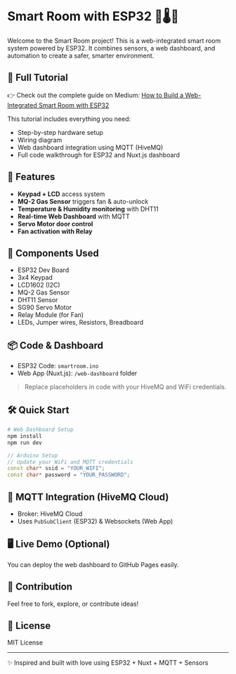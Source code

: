 # Smart Room with ESP32 🔐🌡️💨

Welcome to the Smart Room project! This is a web-integrated smart room system powered by ESP32. It combines sensors, a web dashboard, and automation to create a safer, smarter environment.

## 🔗 Full Tutorial

👉 Check out the complete guide on Medium: [How to Build a Web-Integrated Smart Room with ESP32](https://medium.com/@almormohammad939/how-to-build-a-web-integrated-smart-room-with-esp32-XXXXX)

This tutorial includes everything you need:
- Step-by-step hardware setup
- Wiring diagram
- Web dashboard integration using MQTT (HiveMQ)
- Full code walkthrough for ESP32 and Nuxt.js dashboard

## 🚀 Features

- **Keypad + LCD** access system
- **MQ-2 Gas Sensor** triggers fan & auto-unlock
- **Temperature & Humidity monitoring** with DHT11
- **Real-time Web Dashboard** with MQTT
- **Servo Motor door control**
- **Fan activation with Relay**

## 🧰 Components Used

- ESP32 Dev Board
- 3x4 Keypad
- LCD1602 (I2C)
- MQ-2 Gas Sensor
- DHT11 Sensor
- SG90 Servo Motor
- Relay Module (for Fan)
- LEDs, Jumper wires, Resistors, Breadboard

## 📦 Code & Dashboard

- ESP32 Code: `smartroom.ino`
- Web App (Nuxt.js): `/web-dashboard` folder

> Replace placeholders in code with your HiveMQ and WiFi credentials.

## 🛠️ Quick Start

```bash
# Web Dashboard Setup
npm install
npm run dev
```

```cpp
// Arduino Setup
// Update your WiFi and MQTT credentials
const char* ssid = "YOUR_WIFI";
const char* password = "YOUR_PASSWORD";
```

## 📡 MQTT Integration (HiveMQ Cloud)

- Broker: HiveMQ Cloud
- Uses `PubSubClient` (ESP32) & Websockets (Web App)

## 🖥 Live Demo (Optional)

You can deploy the web dashboard to GitHub Pages easily.

## 🙌 Contribution

Feel free to fork, explore, or contribute ideas!

## 📄 License

MIT License

---

✨ Inspired and built with love using ESP32 + Nuxt + MQTT + Sensors
